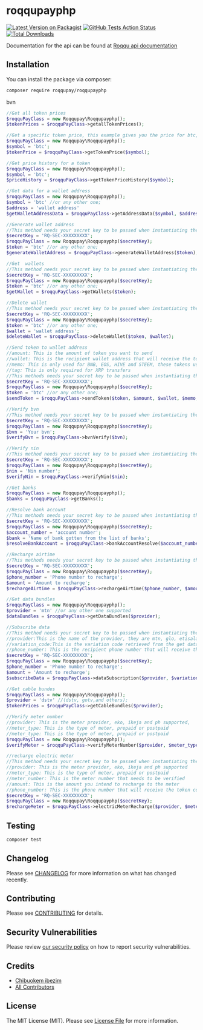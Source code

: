 # roqqupayphp

[![Latest Version on Packagist](https://img.shields.io/packagist/v/roqqupay/roqqupayphp.svg?style=flat-square)](https://packagist.org/packages/roqqupay/roqqupayphp)
[![GitHub Tests Action Status](https://img.shields.io/github/workflow/status/roqqupay/roqqupayphp/Tests?label=tests)](https://github.com/roqqupay/roqqupayphp/actions?query=workflow%3ATests+branch%3Amaster)
[![Total Downloads](https://img.shields.io/packagist/dt/roqqupay/roqqupayphp.svg?style=flat-square)](https://packagist.org/packages/roqqupay/roqqupayphp)

Documentation for the api can be found at [Roqqu api documentation](https://developers.roqqu.com/reference)

## Installation

You can install the package via composer:

```bash
composer require roqqupay/roqqupayphp
```

bvn

```php
//Get all token prices
$roqquPayClass = new Roqqupay\Roqqupayphp();
$tokenPrices = $roqquPayClass->getallTokenPrices();
```

```php
//Get a specific token price, this example gives you the price for btc, replace with token symbol name, to get the price
$roqquPayClass = new Roqqupay\Roqqupayphp();
$symbol = 'btc';
$tokenPrice = $roqquPayClass->getTokenPrice($symbol);
```

```php
//Get price history for a token
$roqquPayClass = new Roqqupay\Roqqupayphp();
$symbol = 'btc';
$priceHistory = $roqquPayClass->getTokenPriceHistory($symbol);
```

```php
//Get data for a wallet address
$roqquPayClass = new Roqqupay\Roqqupayphp();
$symbol = 'btc' //or any other one;
$address = 'wallet address'
$getWalletAddressData = $roqquPayClass->getAddressData($symbol, $address);
```

```php
//Generate wallet address
//This method needs your secret key to be passed when instantiating the class
$secretKey = 'RQ-SEC-XXXXXXXXX';
$roqquPayClass = new Roqqupay\Roqqupayphp($secretKey);
$token = 'btc' //or any other one;
$generateWalletAddress = $roqquPayClass->generateWalletAddress($token);
```

```php
//Get  wallets
//This method needs your secret key to be passed when instantiating the class
$secretKey = 'RQ-SEC-XXXXXXXXX';
$roqquPayClass = new Roqqupay\Roqqupayphp($secretKey);
$token = 'btc' //or any other one;
$getWallet = $roqquPayClass->getWallets($token);
```

```php
//Delete wallet
//This method needs your secret key to be passed when instantiating the class
$secretKey = 'RQ-SEC-XXXXXXXXX';
$roqquPayClass = new Roqqupay\Roqqupayphp($secretKey);
$token = 'btc' //or any other one;
$wallet = 'wallet address';
$deleteWallet = $roqquPayClass->deleteWallet($token, $wallet);
```

```php
//Send token to wallet address
//amount: This is the amount of token you want to send
//wallet: This is the recipient wallet address that will receive the token
//memo: This is only used for BNB, EOS, HIVE and STEEM, these tokens use the optional memo system
//tag: This is only required for XRP transfers
//This methods needs your secret key to be passed when instantiating the class
$secretKey = 'RQ-SEC-XXXXXXXXX';
$roqquPayClass = new Roqqupay\Roqqupayphp($secretKey);
$token = 'btc' //or any other one;
$sendToken = $roqquPayClass->sendToken($token, $amount, $wallet, $memo, $tag);
```

```php
//Verify bvn
//This method needs your secret key to be passed when instantiating the class
$secretKey = 'RQ-SEC-XXXXXXXXX';
$roqquPayClass = new Roqqupay\Roqqupayphp($secretKey);
$bvn = 'Your bvn';
$verifyBvn = $roqquPayClass->bvnVerify($bvn);
```

```php
//Verify nin
//This method needs your secret key to be passed when instantiating the class
$secretKey = 'RQ-SEC-XXXXXXXXX';
$roqquPayClass = new Roqqupay\Roqqupayphp($secretKey);
$nin = 'Nin number';
$verifyNin = $roqquPayClass->verifyNin($nin);
```

```php
//Get banks
$roqquPayClass = new Roqqupay\Roqqupayphp();
$banks = $roqquPayClass->getBanks();
```

```php
//Resolve bank account
//This methods needs your secret key to be passed when instantiating the class
$secretKey = 'RQ-SEC-XXXXXXXXX';
$roqquPayClass = new Roqqupay\Roqqupayphp($secretKey);
$account_number = 'account number';
$bank = 'Name of bank gotten from the list of banks';
$resolveBankAccount = $roqquPayClass->bankAccountResolve($account_number, $bank);
```

```php
//Recharge airtime
//This methods needs your secret key to be passed when instantiating the class
$secretKey = 'RQ-SEC-XXXXXXXXX';
$roqquPayClass = new Roqqupay\Roqqupayphp($secretKey);
$phone_number = 'Phone number to recharge';
$amount = 'Amount to recharge';
$rechargeAirtime = $roqquPayClass->rechargeAirtime($phone_number, $amount);
```

```php
//Get data bundles
$roqquPayClass = new Roqqupay\Roqqupayphp();
$provider = 'mtn' //or any other one supported
$dataBundles = $roqquPayClass->getDataBundles($provider);
```

```php
//Subscribe data
//This method needs your secret key to be passed when instantiating the class
//provider:This is the name of the provider, they are mtn, glo, etisalat and airtel
//variation_code:This is the variation code retrieved from the get data bundles endpoint
//phone_number: This is the recipient phone number that will receive the data bundle
$secretKey = 'RQ-SEC-XXXXXXXXX';
$roqquPayClass = new Roqqupay\Roqqupayphp($secretKey);
$phone_number = 'Phone number to recharge';
$amount = 'Amount to recharge';
$subscribeData = $roqquPayClass->dataSubscription($provider, $variation_code, $phone_number);
```

```php
//Get cable bundes
$roqquPayClass = new Roqqupay\Roqqupayphp();
$provider = 'dstv' //(dstv, gotv,and others);
$tokenPrices = $roqquPayClass->getCableBundles($provider);
```

```php
//Verify meter number
//provider: This is the meter provider, eko, ikeja and ph supported,
//meter_type: This is the type of meter, prepaid or postpaid
//meter_type: This is the type of meter, prepaid or postpaid
$roqquPayClass = new Roqqupay\Roqqupayphp();
$verifyMeter = $roqquPayClass->verifyMeterNumber($provider, $meter_type, $meter_number));`
```

```php
//recharge electric meter
//This method needs your secret key to be passed when instantiating the class
//provider: This is the meter provider, eko, ikeja and ph supported
//meter_type: This is the type of meter, prepaid or postpaid
//meter_number: This is the meter number that needs to be verified
//amount: This is the amount you intend to recharge to the meter
//phone_number: This is the phone number that will receive the token code after paying
$secretKey = 'RQ-SEC-XXXXXXXXX';
$roqquPayClass = new Roqqupay\Roqqupayphp($secretKey);
$rechargeMeter = $roqquPayClass->electricMeterRecharge($provider, $meter_type, $meter_number, $amount, $phone_number);
```

## Testing

```bash
composer test
```

## Changelog

Please see [CHANGELOG](CHANGELOG.md) for more information on what has changed recently.

## Contributing

Please see [CONTRIBUTING](.github/CONTRIBUTING.md) for details.

## Security Vulnerabilities

Please review [our security policy](../../security/policy) on how to report security vulnerabilities.

## Credits

-   [Chibuokem ibezim](https://github.com/chibuokem)
-   [All Contributors](../../contributors)

## License

The MIT License (MIT). Please see [License File](LICENSE.md) for more information.
